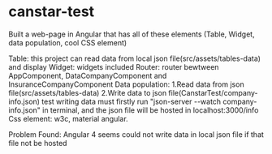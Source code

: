 # canstar-test
Built a web-page in Angular that has all of these elements (Table, Widget,
data population, cool CSS element)

Table: this project can read data from local json file(src/assets/tables-data) and display 
Widget: widgets included
Router: router bewtween AppComponent, DataCompanyComponent and InsuranceCompanyComponent
Data population: 1.Read data from json file(src/assets/tables-data) 
                 2.Write data to json file(CanstarTest/company-info.json)
                   test writing data must firstly run "json-server --watch company-info.json" in terminal, 
                   and the json file will be hosted in localhost:3000/info
Css element: w3c, material angular.


Problem Found: Angular 4 seems could not write data in local json file if that file not be hosted

